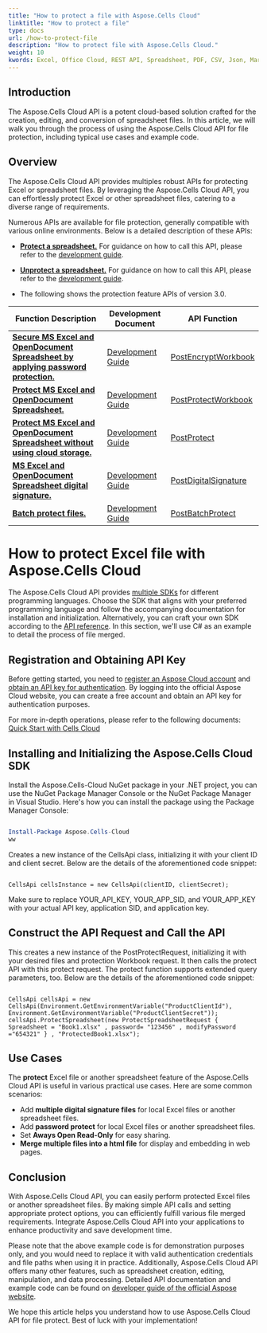 ```yaml
---
title: "How to protect a file with Aspose.Cells Cloud"
linktitle: "How to protect a file"
type: docs
url: /how-to-protect-file
description: "How to protect file with Aspose.Cells Cloud."
weight: 10
kwords: Excel, Office Cloud, REST API, Spreadsheet, PDF, CSV, Json, Markdown, How to protect file through Aspose.Cells Cloud
---
```


## Introduction

The Aspose.Cells Cloud API is a potent cloud-based solution crafted for the creation, editing, and conversion of spreadsheet files. In this article, we will walk you through the process of using the Aspose.Cells Cloud API for file protection, including typical use cases and example code.

## Overview

The Aspose.Cells Cloud API provides multiples robust APIs for protecting Excel or spreadsheet files. By leveraging the Aspose.Cells Cloud API, you can effortlessly protect Excel or other spreadsheet files, catering to a diverse range of requirements.

Numerous APIs are available for file protection, generally compatible with various online environments. Below is a detailed description of these APIs:

- **[Protect a spreadsheet.](https://reference.aspose.cloud/cells/?urls.primaryName=API+v4#/Protection/ProtectSpreadsheet)**  For guidance on how to call this API, please refer to the  [development guide](https://docs.aspose.cloud/cells/protect-spreadsheet/).

- **[Unprotect a spreadsheet.](https://reference.aspose.cloud/cells/?urls.primaryName=API+v4#/Protection/UnprotectSpreadsheet)**  For guidance on how to call this API, please refer to the  [development guide](https://docs.aspose.cloud/cells/unprotect-spreadsheet/).

- The following shows the protection feature APIs of version 3.0.

| Function Description       | Development Document      | API Function |
|-----------------------|-------------------|---------------------------------|
| **[Secure MS Excel and OpenDocument Spreadsheet by applying password protection.](https://reference.aspose.cloud/cells/#/Protection/PostEncryptWorkbook)** | [Development Guide](https://docs.aspose.cloud/cells/excel-file-encrypt/) | [PostEncryptWorkbook](https://reference.aspose.cloud/cells/#/Protection/PostEncryptWorkbook) |
| **[Protect MS Excel and OpenDocument Spreadsheet.](https://reference.aspose.cloud/cells/#/Workbook/PostProtectWorkbook)** | [Development Guide](https://docs.aspose.cloud/cells/protect-excel-file/) | [PostProtectWorkbook](https://apireference.aspose.cloud/cells/#/Workbook/PostProtectWorkbook) |
| **[Protect MS Excel and OpenDocument Spreadsheet without using cloud storage.](https://reference.aspose.cloud/cells/#/LightCells/PostProtect)** | [Development Guide](https://docs.aspose.cloud/cells/protect-excel-files/) | [PostProtect](https://apireference.aspose.cloud/cells/#/LightCells/PostProtect) |
| **[MS Excel and OpenDocument Spreadsheet digital signature.](https://reference.aspose.cloud/cells/#/Protection/PostDigitalSignature)** | [Development Guide](https://docs.aspose.cloud/cells/workbook/digital-signature/) | [PostDigitalSignature](https://reference.aspose.cloud/cells/#/Protection/PostDigitalSignature) |
| **[Batch protect files.](https://reference.aspose.cloud/cells/#/Batch/PostBatchProtect)** | [Development Guide](https://docs.aspose.cloud/cells/batch/protect/) | [PostBatchProtect](https://reference.aspose.cloud/cells/#/Batch/PostBatchProtect) |

# How to protect Excel file with Aspose.Cells Cloud

The Aspose.Cells Cloud API provides [multiple SDKs](https://github.com/aspose-cells-cloud) for different programming languages. Choose the SDK that aligns with your preferred programming language and follow the accompanying documentation for installation and initialization. Alternatively, you can craft your own SDK according to the [API reference](https://reference.aspose.cloud/cells/?urls.primaryName=API+v4#/Protection/ProtectSpreadsheet). In this section, we'll use C# as an example to detail the process of file merged.

## Registration and Obtaining API Key

Before getting started, you need to [register an Aspose Cloud account](https://id.containerize.com/signup) and [obtain an API key for authentication](https://dashboard.aspose.cloud/applications). By logging into the official Aspose Cloud website, you can create a free account and obtain an API key for authentication purposes.

For more in-depth operations, please refer to the following documents: [Quick Start with Cells Cloud](https://docs.aspose.cloud/cells/quickstart/)

## Installing and Initializing the Aspose.Cells Cloud SDK

Install the Aspose.Cells-Cloud NuGet package in your .NET project, you can use the NuGet Package Manager Console or the NuGet Package Manager in Visual Studio.
Here's how you can install the package using the Package Manager Console:

```Powershell

Install-Package Aspose.Cells-Cloud
ww
```

Creates a new instance of the CellsApi class, initializing it with your client ID and client secret. Below are the details of the aforementioned code snippet:

```CSharp

CellsApi cellsInstance = new CellsApi(clientID, clientSecret);

```

Make sure to replace YOUR_API_KEY, YOUR_APP_SID, and YOUR_APP_KEY with your actual API key, application SID, and application key.

## Construct the API Request and Call the API

This creates a new instance of the PostProtectRequest, initializing it with your desired files and protection Workbook request. It then calls the protect API with this protect request. The protect function supports extended query parameters, too. Below are the details of the aforementioned code snippet:

```CSharp

CellsApi cellsApi = new CellsApi(Environment.GetEnvironmentVariable("ProductClientId"), Environment.GetEnvironmentVariable("ProductClientSecret"));
cellsApi.ProtectSpreadsheet(new ProtectSpreadsheetRequest { Spreadsheet = "Book1.xlsx" , password= "123456" , modifyPassword ="654321" } , "ProtectedBook1.xlsx");

```

## Use Cases

The **protect** Excel file or another spreadsheet feature of the Aspose.Cells Cloud API is useful in various practical use cases. Here are some common scenarios:

- Add **multiple digital signature files** for local Excel files or another spreadsheet files.
- Add **password protect** for local Excel files or another spreadsheet files.
- Set **Aways Open Read-Only** for easy sharing.
- **Merge multiple files into a html file** for display and embedding in web pages.

## Conclusion

With Aspose.Cells Cloud API, you can easily perform protected Excel files or another spreadsheet files. By making simple API calls and setting appropriate protect options, you can efficiently fulfill various file merged requirements. Integrate Aspose.Cells Cloud API into your applications to enhance productivity and save development time.

Please note that the above example code is for demonstration purposes only, and you would need to replace it with valid authentication credentials and file paths when using it in practice. Additionally, Aspose.Cells Cloud API offers many other features, such as spreadsheet creation, editing, manipulation, and data processing. Detailed API documentation and example code can be found on [developer guide of the official Aspose website](/developer-guide/).

We hope this article helps you understand how to use Aspose.Cells Cloud API for file protect. Best of luck with your implementation!
